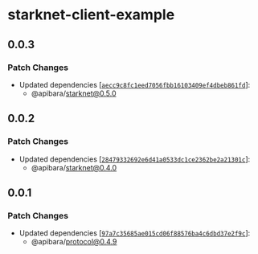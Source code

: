 # starknet-client-example

## 0.0.3

### Patch Changes

- Updated dependencies [[`aecc9c8fc1eed7056fbb16103409ef4dbeb861fd`](https://github.com/apibara/typescript-sdk/commit/aecc9c8fc1eed7056fbb16103409ef4dbeb861fd)]:
  - @apibara/starknet@0.5.0

## 0.0.2

### Patch Changes

- Updated dependencies [[`28479332692e6d41a0533dc1ce2362be2a21301c`](https://github.com/apibara/typescript-sdk/commit/28479332692e6d41a0533dc1ce2362be2a21301c)]:
  - @apibara/starknet@0.4.0

## 0.0.1

### Patch Changes

- Updated dependencies [[`97a7c35685ae015cd06f88576ba4c6dbd37e2f9c`](https://github.com/apibara/typescript-sdk/commit/97a7c35685ae015cd06f88576ba4c6dbd37e2f9c)]:
  - @apibara/protocol@0.4.9
